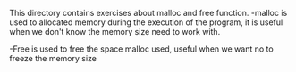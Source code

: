 This directory contains exercises about malloc and free
function.
-malloc is used to allocated memory during the execution
of the program, it is useful when we don't know the memory
size need to work with. 

-Free is used to free the space malloc used, useful when we 
want no to freeze the memory size
